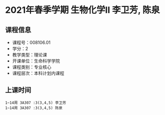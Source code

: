 # 2021年春季学期 生物化学II 李卫芳, 陈泉






## 课程信息

- 课程号：008106.01
- 学分：2
- 教学类型：理论课
- 开课单位：生命科学学院
- 课程类别：专业核心
- 课程层次：本科计划内课程

## 上课时间

```
1~14周 3A307 :3(3,4,5) 李卫芳
1~14周 3A307 :3(3,4,5) 陈泉
```

